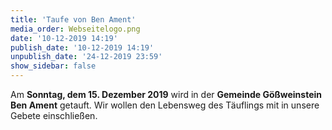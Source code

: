 ```yaml
---
title: 'Taufe von Ben Ament'
media_order: Webseitelogo.png
date: '10-12-2019 14:19'
publish_date: '10-12-2019 14:19'
unpublish_date: '24-12-2019 23:59'
show_sidebar: false
---
```


Am **Sonntag, dem 15. Dezember 2019** wird in der **Gemeinde Gößweinstein Ben Ament** getauft.
Wir wollen den Lebensweg des Täuflings mit in unsere Gebete einschließen.